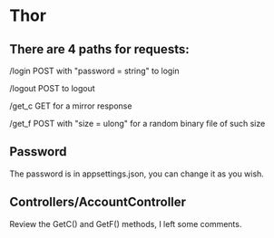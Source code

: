 # Thor

## There are 4 paths for requests:
/login
POST with "password = string" to login

/logout
POST to logout

/get_c
GET for a mirror response

/get_f
POST with "size = ulong" for a random binary file of such size

## Password
The password is in appsettings.json, you can change it as you wish.

## Controllers/AccountController
Review the GetC() and GetF() methods, I left some comments.
